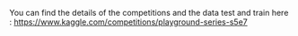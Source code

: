 You can find the details of the competitions and the data test and train here : https://www.kaggle.com/competitions/playground-series-s5e7
